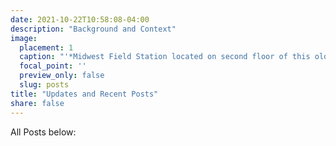```yaml
---
date: 2021-10-22T10:58:08-04:00
description: "Background and Context"
image:
  placement: 1
  caption: "'*Midwest Field Station located on second floor of this old Bank Building*'"
  focal_point: ''
  preview_only: false
  slug: posts
title: "Updates and Recent Posts"
share: false
---
```



All Posts below: 
